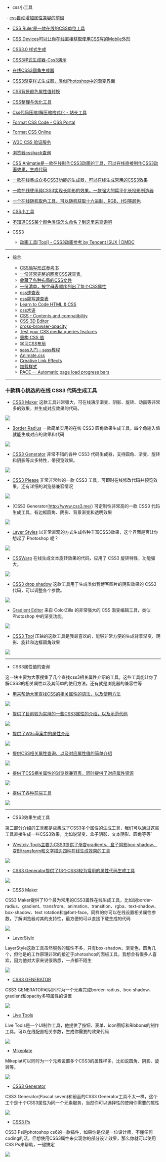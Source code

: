   
- css小工具
  
  - [css自动增加属性兼容的前缀](https://autoprefixer.github.io/)
  - [CSS Ruler是一款在线的CSS单位工具](http://katydecorah.com/css-ruler/)
  - [CSS Devices可以让你在线直接获取使用CSS写的Mobile外形](http://lukejamestaylor.com/portfolio/css-devices/)
  - [CSS3.0 样式生成](http://www.css3maker.com/index.html)
  - [CSS3样式生成器-Css3演示](http://www.css88.com/tool/css3Preview/)
  - [在线CSS3圆角生成器](http://www.lvyestudy.com/tools/border_radius.aspx)
  - [CSS3渐变样式生成器，类似Photoshop中的渐变界面](http://www.colorzilla.com/gradient-editor/)
  - [CSS背景颜色属性值转换](http://www.css88.com/demo/hex_color/)
  - [CSS整理与优化工具](http://www.css88.com/tool/csstidy/)
  - [Css代码压缩/解压缩格式化 - 站长工具](http://tool.chinaz.com/Tools/CssFormat.aspx)
  - [Format CSS Code - CSS Portal](http://www.cssportal.com/format-css/index.php)
  - [Format CSS Online](http://www.lonniebest.com/FormatCSS/)
  - [W3C CSS 验证服务](http://jigsaw.w3.org/css-validator/)
  - [浏览器csshack查询](http://browserhacks.com/)
  - [CSS Animatie是一款在线制作CSS3动画的工具，可以在线直接制作CSS3动画效果，生成代码](http://cssanimate.com/)
  - [一款在线集成众多CSS3功能的生成器，可以在线生成常用的CSS3效果](http://filterfactory.mobi/)
  - [一款在线使用纯CSS3实现长阴影的效果，一款强大的扁平化长投影制造器](http://sandbox.juan-i.com/longshadows/)
  - [一个在线随机取色工具，可以随机获取十六进制、RGB、HSl等颜色](http://colourco.de/)
  - [CSS小工具](http://linxz.github.io/tianyizone/)
  - [不知道CSS某个颜色类该怎么命名？到这里来查询吧](http://chir.ag/projects/name-that-color/)

- CSS3
  - [动画工具[Tool] - CSS3动画参考 by Tencent ISUX | DMDC](http://isux.tencent.com/css3/tools.html)
  
  
---


- 综合
  
  - [CSS简写形式参考书](chrome-extension://ikhdkkncnoglghljlkmcimlnlhkeamad/pdf-viewer/web/viewer.html?file=http%3A%2F%2Fwww.eddiewelker.com%2Fwp-content%2Fuploads%2F2007%2F09%2Fcsscheatsheet.pdf)
  - [一份非常完整的网页CSS速查表.](http://lesliefranke.com/files/reference/csscheatsheet.html)
  - [收藏了各种布局的CSS文件](http://www.thenoodleincident.com/tutorials/box_lesson/boxes.html)
  - [一份清单，按字母表顺序列出了每个CSS属性](http://www.blooberry.com/indexdot/css/propindex/all.htm)
  - [css速查表](http://webdesign.about.com/od/css/a/css_workflow.htm)
  - [css简写速查表](http://www.eddiewelker.com/wp-content/uploads/2007/09/csscheatsheet.pdf)
  - [Learn to Code HTML & CSS](http://learn.shayhowe.com/html-css/)
  - [css术语](http://apps.workflower.fi/vocabs/css/zh_CN#vendor-prefix)
  - [CSS - Contents and compatibility](http://www.quirksmode.org/css/contents.html)
  - [CSS 3D Editor](http://tridiv.com/)
  - [cross-browser-opacity](https://css-tricks.com/snippets/css/cross-browser-opacity/)
  - [Test your CSS media queries features](http://pieroxy.net/blog/pages/css-media-queries/test-features.html)
  - [重构 CSS 值](http://yanxyz.github.io/emmet-docs/actions/reflect-css-value/)
  - [学习CSS布局](http://zh.learnlayout.com/)
  - [sass入门 - sass教程](http://www.w3cplus.com/sassguide/index.html)
  - [Animate.css](http://daneden.github.io/animate.css/)
  - [Creative Link Effects](http://tympanus.net/Development/CreativeLinkEffects/#cl-effect-4)
  - [加载样式](tobiasahlin.com/spinkit/)
  - [PACE — Automatic page load progress bars](http://github.hubspot.com/pace/docs/welcome/)

---

### 十款精心挑选的在线 CSS3 代码生成工具

  - [CSS3 Maker](http://www.css3maker.com/)
  这款工具非常强大，可在线演示渐变、阴影、旋转、动画等非常多的效果，并生成对应效果的代码。
  
  ![](http://img.mukewang.com/568c78ad000150eb05000250.jpg)

  - [Border Radius](http://border-radius.com/)
  一款简单实用的在线 CSS3 圆角效果生成工具，四个角输入值就能生成对应的效果和代码

  ![](http://img.mukewang.com/568c78b70001c00e05000250.jpg)

  - [CSS3 Generator](http://css3generator.com/)
  非常不错的各种 CSS3 代码生成器，支持圆角、渐变、旋转和阴影等众多特性，带预览效果。

  ![](http://img.mukewang.com/568c78be0001aaa205000250.jpg)


  - [CSS3 Please](http://css3please.com/)
  非常非常帅的一款 CSS3 工具，可即时在线修改代码并预览效果，还有详细的浏览器兼容情况

  ![](http://img.mukewang.com/568c78c50001a8f505400367.jpg)

  - [CSS3 Generator(http://www.css3.me/)
  可定制性非常高的一款 CSS3 代码生成工具，有边框圆角、阴影、背景渐变和透明效果

  ![](http://img.mukewang.com/568c78d00001cb5b05000250.jpg)


  - [Layer Styles](http://layerstyles.org/)
  以非常直观的方式生成各种丰富CSS3效果，这个界面是否让你想起了 Photoshop 呢？

  ![](http://img.mukewang.com/568c78da0001022a05000250.jpg)


  - [CSSWarp](http://csswarp.eleqtriq.com/)
  在线生成文本旋转效果的代码，应用了 CSS3 旋转特性，功能强大。

  ![](http://img.mukewang.com/568c78e10001dc4305000250.jpg)


  - [CSS3 drop shadow](http://www.wordpressthemeshock.com/css-drop-shadow/)
  这款工具用于生成类似我博客图片的阴影效果的 CSS3 代码，可以调整各个参数。

  ![](http://img.mukewang.com/568c78eb0001f5f605000318.jpg)


  - [Gradient Editor](http://www.colorzilla.com/gradient-editor/)
  来自 ColorZilla 的非常强大的 CSS 渐变编辑工具，类似 Photoshop 中的渐变功能。

  ![](http://img.mukewang.com/568c78fc000169cc05000250.jpg)


  - [CSS3 Tool](http://westciv.com/tools/gradients/)
  压轴的这款工具是我最喜欢的，能够非常方便的生成背景渐变、阴影、旋转和边框圆角效果

  ![](http://img.mukewang.com/568c790800013ecb05000250.jpg)



---

- CSS3属性值的查询
  
这一块主要为大家搜集了几个查找css3相关属性介绍的工具，这些工具能让你了解CSS3的相关属性以及其简单的使用方法，还有就是浏览器的兼容性等

  - [用来帮助大家查找CSS的相关属性的语法，以及使用方法](http://cssvalues.com/)
  
  ![](http://cdn2.w3cplus.com/cdn/farfuture/7el6vBkWG0-2wFrLuEPizis5MmgZ03zd0PKnYm5R62I/mtime:1421035527/sites/default/files/styles/print_image/public/source/css3tools/csstools-1.jpg)
  
  - [提供了目前较为实用的一些CSS3属性的介绍，以及示范代码](http://css3please.com/)
  
  ![](http://cdn.w3cplus.com/cdn/farfuture/iFdY3jnbWhvGRkvHSZokpcAJRvrkCFfnQjpYxkPvl_k/mtime:1421035527/sites/default/files/styles/print_image/public/source/css3tools/csstools-2.jpg)
  
  - [提供了W3c草案中的属性介绍](http://css3clickchart.com/)
  
  ![](http://cdn1.w3cplus.com/cdn/farfuture/0xoqn3DG05BwjnpseCPOhn-tMlKtRA8wTJ7otF8FyCA/mtime:1421035527/sites/default/files/styles/print_image/public/source/css3tools/csstools-3.jpg)
   
  - [提供CSS相关属性查询、以及对应属性值的简单介绍](http://www.css666.com/)
  
  ![](http://cdn1.w3cplus.com/cdn/farfuture/lkXiJpOqhqSZWS8gpwWwqivZTTiwdDr6gBiQ86H7Qv4/mtime:1421035527/sites/default/files/styles/print_image/public/source/css3tools/csstools-4.jpg)
   
  - [提供了CSS相关属性的浏览器兼容表，同时提供了对应属性资源](http://caniuse.com/)
  
  ![](http://cdn2.w3cplus.com/cdn/farfuture/Es_vKzQjsnl7QatltvNclPYgtvEcoNHHqC3Vjdi5DkA/mtime:1421035528/sites/default/files/styles/print_image/public/source/css3tools/csstools-5.jpg)
   
  - [提供了各种前端工具](http://html5css3box.com/)
  
  ![](http://cdn2.w3cplus.com/cdn/farfuture/PxOUqzVt3Tvp1uztKP1UfC-Y-VhK43Wc0sDtHatUXJg/mtime:1421035540/sites/default/files/styles/print_image/public/source/css3tools/csstools-49.jpg)

---

- CSS3效果生成工具     
  
第二部分介绍的工具都是些集成了CSS3多个属性的生成工具，我们可以通过这些工具直接生成一些CSS3效果，比如说渐变、盒子阴影、文本阴影、圆角等等`

  - [Westciv Tools主要为CSS3提供了渐变gradients、盒子阴影box-shadow、变形transform和文字描边四种在线生成效果的工具](http://westciv.com/tools/)
  
  ![](http://cdn1.w3cplus.com/cdn/farfuture/McDxYYuEcBPbp7NS7RH6_U93LYxsTi2YOaR86-dcy_I/mtime:1421035528/sites/default/files/styles/print_image/public/source/css3tools/csstools-6.jpg)
  
  - [CSS3 Generator提供了13个CSS3较为常用的属性代码生成工具](http://css3generator.com/)
  
  ![](http://cdn.w3cplus.com/cdn/farfuture/Mf9U4hHJEdzPE8tTVc4A_r8F9wsf9AvGQkVVMOzbqiM/mtime:1421035528/sites/default/files/styles/print_image/public/source/css3tools/csstools-7.jpg)
  
  - [CSS3 Maker](http://www.css3maker.com/)
  
  CSS3 Maker提供了10个最为常用的CSS3属性在线生成工具，比如说border-radius、gradient、transfrom、animation、transition、rgba、text-shadow、box-shadow、text rotation和@font-face。同样的你可以在线设置相关属性参数，了解浏览器对其的支持性，最方便的可以直接下载生成的代码
  
  ![](http://cdn2.w3cplus.com/cdn/farfuture/QUFSLHoPV5QfzYsbNlBbf0Uy1FV0YsoPcsAYLdOh5b0/mtime:1421035529/sites/default/files/styles/print_image/public/source/css3tools/csstools-8.jpg)
  
  - [LayerStyle](http://layerstyles.org/)
  
  LayerStyle这款工具虽然服务的属性不多，只有box-shadow。渐变色，圆角几个，但他是的工作原理非常的接近于photoshop的面板工具，我想会有很多人喜欢，因为他对大家来说很熟悉，一点都不陌生
  
  ![](http://cdn1.w3cplus.com/cdn/farfuture/lg9stjHGh7l58xd5kL3mkgDQW94wxIQwsSdF6aqJS0Y/mtime:1421035529/sites/default/files/styles/print_image/public/source/css3tools/csstools-9.jpg)
  
  - [CSS3 GENERATOR](http://www.css3.me/)
  
  CSS3 GENERATOR可以同时为一个元素完成border-radius、box-shadow、gradient和opacity多项属性的设置
  
  ![](http://cdn.w3cplus.com/cdn/farfuture/F_ACVcfPn8ssSlZT7l99FURaMW6UU0snHDJk6rrYDyg/mtime:1421035529/sites/default/files/styles/print_image/public/source/css3tools/csstools-10.jpg)
  
  - [Live Tools](http://livetools.uiparade.com/index.html)
  
  Live Tools是一个UI制作工具，他提供了按钮、表单、icon图标和Ribbons的制作工具，可以在线配置相关参数，生成你需要的效果代码
  
  ![](http://cdn.w3cplus.com/cdn/farfuture/vCrfGfXhrymYdWhpz-4ysUSqMjOayU6CTUMru9s6dmY/mtime:1421035529/sites/default/files/styles/print_image/public/source/css3tools/csstools-11.jpg)
  
  - [Mikeplate](http://css3.mikeplate.com/)
  
  Mikeplat可以同时为一个元素设置多个CSS3的属性样多，比如说圆角、阴影、旋转等。
  
  ![](http://cdn2.w3cplus.com/cdn/farfuture/TxidT01n5ZVidgIXULCO9QoEkg9cJGMtUVP5L1VL4e8/mtime:1421035530/sites/default/files/styles/print_image/public/source/css3tools/csstools-12.jpg)
  
  - [CSS3 Generator](http://css3.pascal-seven.de/)
  
  CSS3 Generator(Pascal seven)和前面的CSS3 Generator工具不太一样，这个工个是十个CSS3属性为同一个元素服务，当然你可以选择性的使用你需要的属性
  
  ![](http://cdn.w3cplus.com/cdn/farfuture/DdfX1peLvfghVqfWk8RPPKzjxFcvdBTaIKCd9_KBlC8/mtime:1421035530/sites/default/files/styles/print_image/public/source/css3tools/csstools-13.jpg)
  
  - [CSS3 Ps](http://css3ps.com/)
  
  CSS3 Ps是photoshop cs6的一款插件，如果你是仅是一位设计师，不懂任何coding的活，但想使用CSS3属性来实现你的部分设计效果，那么你就可以使用CSS Ps来帮助，一键搞定
  
  ![](http://cdn.w3cplus.com/cdn/farfuture/dk--tXqT8gDK_235G4tuFGIhzJUOxAU7GlulgJR2in4/mtime:1421035530/sites/default/files/styles/print_image/public/source/css3tools/csstools-14.jpg)

